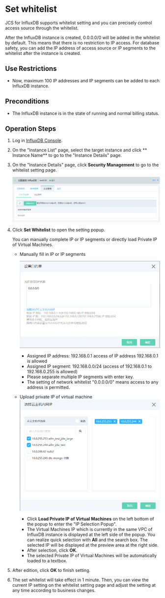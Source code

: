 # Set whitelist

JCS for InfluxDB supports whitelist setting and you can precisely control access source through the whitelist.

After the InfluxDB instance is created, 0.0.0.0/0 will be added in the whitelist by default. This means that there is no restriction to IP access. For database safety, you can add the IP address of access source or IP segments to the whitelist after the instance is created.

## Use Restrictions

- Now, maximum 100 IP addresses and IP segments can be added to each InfluxDB instance.

## Preconditions

- The InfluxDB instance is in the state of running and normal billing status.

## Operation Steps

1. Log in [InfluxDB Console](http://tsds-console.jdcloud.com/list).

2. On the "Instance List" page, select the target instance and click ** Instance Name** to go to the "Instance Details" page.

3. On the "Instance Details" page, click **Security Management** to go to the whitelist setting page.

   ![](../../../../image/JCS-for-InfluxDB/1564373694448.png)

4. Click **Set Whitelist** to open the setting popup.

   You can manually complete IP or IP segments or directly load Private IP of Virtual Machines.

   - Manually fill in IP or IP segments

     ![1564374080985](../../../../image/JCS-for-InfluxDB/1564373836741.png)

     - Assigned IP address: 192.168.0.1 access of IP address 192.168.0.1 is allowed
     - Assigned IP segment: 192.168.0.0/24 (access of 192.168.0.1 to 192.168.0.255 is allowed)
     - Please separate multiple IP segments with enter key.
     - The setting of network whitelist "0.0.0.0/0" means access to any address is permitted.

   - Upload private IP of virtual machine ![1564374119861](../../../../image/JCS-for-InfluxDB/1564374119861.png)

     - Click **Load Private IP of Virtual Machines** on the left bottom of the popup to enter the "IP Selection Popup".
     - The Virtual Machines IP which is currently in the same VPC of InfluxDB instance is displayed at the left side of the popup. You can realize quick selection with **All** and the search box. The selected IP will be displayed at the preview area at the right side.
     - After selection, click **OK**.
     - The selected Private IP of Virtual Machines will be automatically loaded to a textbox.

5. After edition, click **OK** to finish setting.

6. The set whitelist will take effect in 1 minute. Then, you can view the current IP setting on the whitelist setting page and adjust the setting at any time according to business changes.